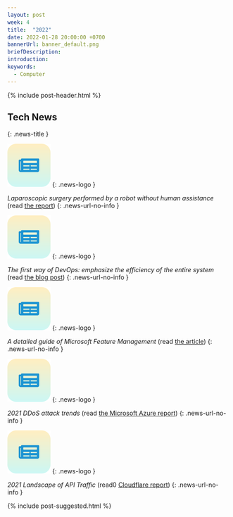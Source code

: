 ```yaml
---
layout: post
week: 4
title:  "2022"
date: 2022-01-28 20:00:00 +0700
bannerUrl: banner_default.png
briefDescription: 
introduction:
keywords:
  - Computer
---
```


{% include post-header.html %}

## Tech News
{: .news-title }

![memo](/assets/images/tech-news.svg)
{: .news-logo }

*Laparoscopic surgery performed by a robot without human assistance* (read [the report](https://hub.jhu.edu/2022/01/26/star-robot-performs-intestinal-surgery/))
{: .news-url-no-info }

![memo](/assets/images/tech-news.svg)
{: .news-logo }

*The first way of DevOps: emphasize the efficiency of the entire system* (read [the blog post](https://wehackpurple.com/security-is-everybodys-job-part-5-the-first-way/))
{: .news-url-no-info }

![memo](/assets/images/tech-news.svg)
{: .news-logo }

*A detailed guide of Microsoft Feature Management* (read [the article](https://procodeguide.com/programming/feature-flags-in-aspnet-core))
{: .news-url-no-info }

![memo](/assets/images/tech-news.svg)
{: .news-logo }

*2021 DDoS attack trends* (read [the Microsoft Azure report](https://azure.microsoft.com/en-us/blog/azure-ddos-protection-2021-q3-and-q4-ddos-attack-trends/))
{: .news-url-no-info }

![memo](/assets/images/tech-news.svg)
{: .news-logo }

*2021 Landscape of API Traffic* (read0 [Cloudflare report](https://blog.cloudflare.com/landscape-of-api-traffic/))
{: .news-url-no-info }

{% include post-suggested.html %}